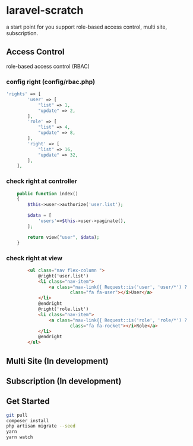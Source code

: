 # laravel-scratch

a start point for you support role-based access control, multi site, subscription.

## Access Control

role-based access control (RBAC)

### config right (config/rbac.php)

```php
'rights' => [
        'user' => [
            "list" => 1,
            "update" => 2,
        ],
        'role' => [
            "list" => 4,
            "update" => 8,
        ],
        'right' => [
            "list" => 16,
            "update" => 32,
        ],
    ],
```

### check right at controller

```php
    public function index()
    {
        $this->user->authorize('user.list');

        $data = [
            'users'=>$this->user->paginate(),
        ];

        return view("user", $data);
    }
```

### check right at view

```html
        <ul class="nav flex-column ">
            @right('user.list')
            <li class="nav-item">
                <a class="nav-link{{ Request::is('user', 'user/*') ?  ' active' : '' }}" href="/user/"><i
                        class="fa fa-user"></i>User</a>
            </li>
            @endright
            @right('role.list')
            <li class="nav-item">
                <a class="nav-link{{ Request::is('role', 'role/*') ?  ' active' : '' }}" href="/role/"><i
                        class="fa fa-rocket"></i>Role</a>
            </li>
            @endright
        </ul>
```

## Multi Site (In development)


## Subscription (In development)


## Get Started

```bash
git pull
composer install
php artisan migrate --seed
yarn
yarn watch
```